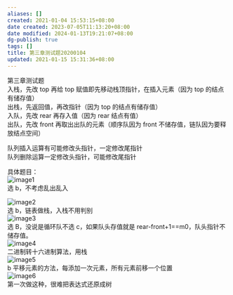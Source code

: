 ```yaml
---
aliases: []
created: 2021-01-04 15:53:15+08:00
date created: 2023-07-05T11:13:20+08:00
date modified: 2024-01-13T19:21:07+08:00
dg-publish: true
tags: []
title: 第三章测试题20200104
updated: 2021-01-15 15:31:36+08:00
---
```


第三章测试题  
入栈，先改 top 再给 top 赋值即先移动栈顶指针，在插入元素（因为 top 的结点有储存值）  
出栈，先返回值，再改指针（因为 top 的结点有储存值）  
入队，先改 rear 再存入值（因为 rear 结点有值）  
出队，先改 front 再取出出队的元素（顺序队因为 front 不储存值，链队因为要释放结点空间）

队列插入运算有可能修改头指针，一定修改尾指针  
队列删除运算一定修改头指针，可能修改尾指针

具体题目：  
![image1](/img/user/resources/attachments/image1-48.png)  
选 b，不考虑乱出乱入

![image2](/img/user/resources/attachments/image2-24.png)  
选 b，链表做栈，入栈不用判别  
![image3](/img/user/resources/attachments/image3-14.png)  
选 B，没说是循环队不选 c，如果队头存值就是 rear-front+1==m0，队头指针不储存值。  
![image4](/img/user/resources/attachments/image4-11.png)  
二进制转十六进制算法，用栈  
![image5](/img/user/resources/attachments/image5-8.png)  
b 平移元素的方法，每添加一次元素，所有元素前移一个位置  
![image6](/img/user/resources/attachments/image6-7.png)  
第一次做这种，很难把表达式还原成树